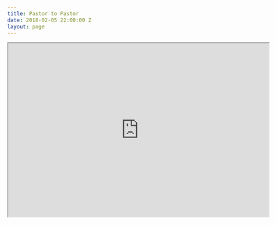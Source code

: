 ```yaml
---
title: Pastor to Pastor
date: 2018-02-05 22:00:00 Z
layout: page
---
```


<iframe src="https://masters.formstack.com/forms/shepherdsconferencebreakfast" title="Breakfast with Dr. MacArthur" width="600" height="400"></iframe>